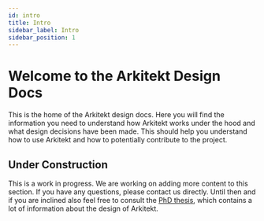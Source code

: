 ```yaml
---
id: intro
title: Intro
sidebar_label: Intro
sidebar_position: 1
---
```


# Welcome to the Arkitekt Design Docs

This is the home of the Arkitekt design docs. Here you will find the information you need to understand how Arkitekt works under the hood and
what design decisions have been made. This should help you understand how to use Arkitekt and how to potentially contribute to the project.

## Under Construction

This is a work in progress. We are working on adding more content to this section. If you have any questions, please contact us directly.
Until then and if you are inclined also feel free to consult the [PhD thesis](/thesis.pdf), which contains a lot of information about the design of Arkitekt.
